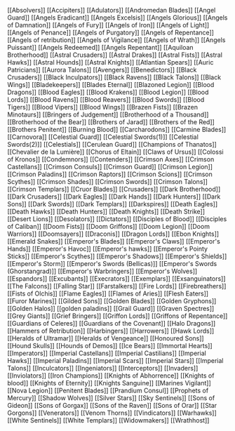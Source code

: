 [[Absolvers]]
[[Accipiters]]
[[Adulators]]
[[Andromedan Blades]]
[[Angel Guard]]
[[Angels Eradicant]]
[[Angels Excelsis]]
[[Angels Glorious]]
[[Angels of Damnation]]
[[Angels of Fury]]
[[Angels of Iron]]
[[Angels of Light]]
[[Angels of Penance]]
[[Angels of Purgatory]]
[[Angels of Repentance]]
[[Angels of retribution]]
[[Angels of Vigilance]]
[[Angels of Wrath]]
[[Angels Puissant]]
[[Angels Redeemed]]
[[Angels Repentant]]
[[Aquiloan Brotherhood]]
[[Astral Crusaders]]
[[Astral Drakes]]
[[Astral Fists]]
[[Astral Hawks]]
[[Astral Hounds]]
[[Astral Knights]]
[[Atlantian Spears]]
[[Auric Patricians]]
[[Aurora Talons]]
[[Avengers]]
[[Benedictors]]
[[Black Crusaders]]
[[Black Inculpators]]
[[Black Ravens]]
[[Black Talons]]
[[Black Wings]]
[[Bladekeepers]]
[[Blades Eternal]]
[[Blazoned Legion]]
[[Blood Dragons]]
[[Blood Eagles]]
[[Blood Krakens]]
[[Blood Legion]]
[[Blood Lords]]
[[Blood Ravens]]
[[Blood Reavers]]
[[Blood Swords]]
[[Blood Tigers]]
[[Blood Vipers]]
[[Blood Wings]]
[[Brazen Fists]]
[[Brazen Minotaurs]]
[[Bringers of Judgement]]
[[Brotherhood of a Thousand]]
[[Brotherhood of the Bear]]
[[Brothers of Jarad]]
[[Brothers of the Red]]
[[Brothers Penitent]]
[[Burning Blood]]
[[Carcharodons]]
[[Carmine Blades]]
[[Carnovora]]
[[Celestial Guard]]
[[Celestial Swords(1)]]
[[Celestial Swords(2)]]
[[Celestials]]
[[Cerulean Guard]]
[[Champions of Thanatos]]
[[Chevalier de la Lumière]]
[[Chorus of Eltain]]
[[Claws of Ursus]]
[[Colossi of Kronos]]
[[Condemnors]]
[[Contenders]]
[[Crimson Axes]]
[[Crimson Castellans]]
[[Crimson Consuls]]
[[Crimson Guard]]
[[Crimson Legion]]
[[Crimson Paladins]]
[[Crimson Raptors]]
[[Crimson Scions]]
[[Crimson Scythes]]
[[Crimson Shades]]
[[Crimson Swords]]
[[Crimson Talons]]
[[Crimson Templars]]
[[Cruor Blades]]
[[Crusaders]]
[[Dark Brotherhood]]
[[Dark Crusaders]]
[[Dark Eagles]]
[[Dark Hands]]
[[Dark Hunters]]
[[Dark Sons]]
[[Dark Swords]]
[[Dark Templars]]
[[Darkspires]]
[[Death Eagles]]
[[Death Hawks]]
[[Death Hunters]]
[[Death Knights]]
[[Death Strike]]
[[Desert Lions]]
[[Desolators]]
[[Dictators]]
[[Disciples of Blood]]
[[Disciples of Caliban]]
[[Doom Fists]]
[[Doom Griffons]]
[[Doom Legion]]
[[Doom Warriors]]
[[Doomsayers]]
[[Draconis]]
[[Dragon Lords]]
[[Ebon Knights]]
[[Emerald Snakes]]
[[Emperor's Blades]]
[[Emperor's Claws]]
[[Emperor's Hands]]
[[Emperor's Havoc]]
[[Emperor's hawks]]
[[Emperor's Pointy Sticks]]
[[Emperor's Scythes]]
[[Emperor's Shadows]]
[[Emperor's Shields]]
[[Emperor's Storm]]
[[Emperor's Swords (Bellicas)]]
[[Emperor's Swords (Ghorstangrad)]]
[[Emperor's Warbringers]]
[[Emperor's Wolves]]
[[Espandors]]
[[Excubants]]
[[Execrators]]
[[Exemplars]]
[[Exsanguinators]]
[[The Falcons]]
[[Falling Star]]
[[Farstalkers]]
[[Fire Lords]]
[[Firebreathers]]
[[Fists of Olchis]]
[[Flame Eagles]]
[[Flames of Aries]]
[[Flesh Eaters]]
[[Furor Marines]]
[[Gilded Sons]]
[[Golden Blades]]
[[Golden Gryphons]]
[[Golden Halos]]
[[golden paladins]]
[[Grail Guard]]
[[Graven Spectres]]
[[Grey Giants]]
[[Grief Bringers]]
[[Griffon Lords]]
[[Griffons of Repentance]]
[[Guardians of Celeres]]
[[Guardians of the Covenant]]
[[Halo Dragons]]
[[Hammers of Retribution]]
[[Harbingers]]
[[Harrowers]]
[[Hawk Lords]]
[[Heralds of Ultramar]]
[[Heralds of Vengeance]]
[[Honoured Sons]]
[[Hound Skulls]]
[[Hounds of Demos]]
[[Ice Bears]]
[[Immortal Hearts]]
[[Imperators]]
[[Imperial Castellans]]
[[Imperial Castilians]]
[[Imperial Hawks]]
[[Imperial Paladins]]
[[Imperial Scars]]
[[Imperial Stars]]
[[Imperial Talons]]
[[Inculcators]]
[[Ingeniators]]
[[Interceptors]]
[[Invaders]]
[[Inviolators]]
[[Iron Champions]]
[[Knights of Abhorrence]]
[[Knights of blood]]
[[Knights of Eternity]]
[[Knights Sanguine]]
[[Marines Vigilant]]
[[Nova Legion]]
[[Penitent Blades]]
[[Prandium Consul]]
[[Prophets of Mercury]]
[[Shadow Wolves]]
[[Silver Stars]]
[[Sky Sentinels]]
[[Sons of Gideon]]
[[Sons of Gorgax]]
[[Sons of the Raven]]
[[Sons of Orar]]
[[Star Gorgons]]
[[Venerators]]
[[Venom Thorns]]
[[Vindicators]]
[[Warhawks]]
[[White Sentinels]]
[[White Templars]]
[[Widowmakers]]
[[Wrathhost]]
